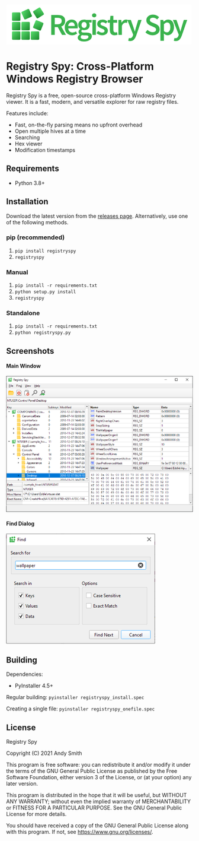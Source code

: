 ![Registry Spy](https://github.com/andyjsmith/Registry-Spy/raw/master/registryspy/img/wordmark.png)

# Registry Spy: Cross-Platform Windows Registry Browser

Registry Spy is a free, open-source cross-platform Windows Registry viewer. It is a fast, modern, and versatile explorer for raw registry files.

Features include:

-   Fast, on-the-fly parsing means no upfront overhead
-   Open multiple hives at a time
-   Searching
-   Hex viewer
-   Modification timestamps

## Requirements

-   Python 3.8+

## Installation

Download the latest version from the [releases page](https://github.com/andyjsmith/Registry-Spy/releases). Alternatively, use one of the following methods.

### pip (recommended)

1. `pip install registryspy`
2. `registryspy`

### Manual

1. `pip install -r requirements.txt`
2. `python setup.py install`
3. `registryspy`

### Standalone

1. `pip install -r requirements.txt`
2. `python registryspy.py`

## Screenshots

#### Main Window

![Main Window](https://github.com/andyjsmith/Registry-Spy/raw/master/screenshots/main.png)

#### Find Dialog

![Find Dialog](https://github.com/andyjsmith/Registry-Spy/raw/master/screenshots/find.png)

## Building

Dependencies:

-   PyInstaller 4.5+

Regular building:
`pyinstaller registryspy_install.spec`

Creating a single file: `pyinstaller registryspy_onefile.spec`

## License

Registry Spy

Copyright (C) 2021 Andy Smith

This program is free software: you can redistribute it and/or modify
it under the terms of the GNU General Public License as published by
the Free Software Foundation, either version 3 of the License, or
(at your option) any later version.

This program is distributed in the hope that it will be useful,
but WITHOUT ANY WARRANTY; without even the implied warranty of
MERCHANTABILITY or FITNESS FOR A PARTICULAR PURPOSE. See the
GNU General Public License for more details.

You should have received a copy of the GNU General Public License
along with this program. If not, see <https://www.gnu.org/licenses/>.
